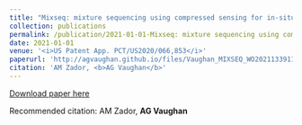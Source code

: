 ```yaml
---
title: "Mixseq: mixture sequencing using compressed sensing for in-situ and in-vitro applications (2021)"
collection: publications
permalink: /publication/2021-01-01-Mixseq: mixture sequencing using compressed sensing for in-situ and in-vitro applications (Patent)
date: 2021-01-01
venue: '<i>US Patent App. PCT/US2020/066,853</i>'
paperurl: 'http://agvaughan.github.io/files/Vaughan_MIXSEQ_WO2021133911A1.pdf'
citation: 'AM Zador, <b>AG Vaughan</b>'
---
```

[Download paper here](http://agvaughan.github.io/files/Vaughan_MIXSEQ_WO2021133911A1.pdf)

Recommended citation: AM Zador, <b>AG Vaughan</b>